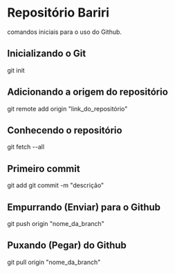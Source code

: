 # Repositório Bariri
comandos iniciais para o uso do Github.

## Inicializando o Git
git init

## Adicionando a origem do repositório
git remote add origin "link_do_repositório"

## Conhecendo o repositório
git fetch --all

## Primeiro commit 
git add
git commit -m "descrição"

## Empurrando (Enviar) para o Github
git push origin "nome_da_branch"

## Puxando (Pegar) do Github
git pull origin "nome_da_branch"